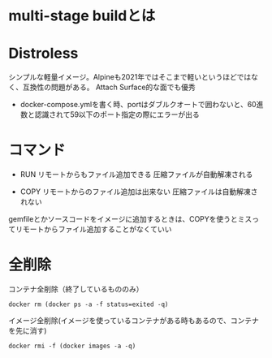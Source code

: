 # multi-stage buildとは

# Distroless
シンプルな軽量イメージ。Alpineも2021年ではそこまで軽いというほどではなく、互換性の問題がある。
Attach Surface的な面でも優秀

- docker-compose.ymlを書く時、portはダブルクオートで囲わないと、60進数と認識されて59以下のポート指定の際にエラーが出る

# コマンド
- RUN
リモートからもファイル追加できる
圧縮ファイルが自動解凍される

- COPY
リモートからのファイル追加は出来ない
圧縮ファイルは自動解凍されない

gemfileとかソースコードをイメージに追加するときは、COPYを使うとミスってリモートからファイル追加することがなくていい

# 全削除
コンテナ全削除（終了しているもののみ）

```docker rm (docker ps -a -f status=exited -q)```

イメージ全削除(イメージを使っているコンテナがある時もあるので、コンテナを先に消す)

```docker rmi -f (docker images -a -q)```
